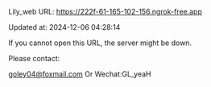 Lily_web URL: https://222f-61-165-102-156.ngrok-free.app

Updated at: 2024-12-06 04:28:14

If you cannot open this URL, the server might be down.

Please contact: 

goley04@foxmail.com Or Wechat:GL_yeaH